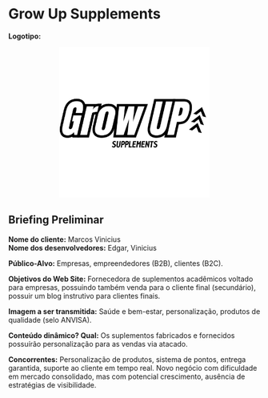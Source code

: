 # Grow Up Supplements

**Logotipo:**
<div align="center">
    <img src="logo.png" width="300" alt="logo grow up">
</div>

## Briefing Preliminar
**Nome do cliente:** Marcos Vinicius<br>
**Nome dos desenvolvedores:** Edgar, Vinicius

**Público-Alvo:** Empresas, empreendedores (B2B), clientes (B2C).

**Objetivos do Web Site:** Fornecedora de suplementos acadêmicos voltado para empresas, possuindo também venda para o cliente final (secundário), possuir um blog instrutivo para clientes finais.

**Imagem a ser transmitida:** Saúde e bem-estar, personalização, produtos de qualidade (selo ANVISA).

**Conteúdo dinâmico? Qual:** Os suplementos fabricados e fornecidos possuírão personalização para as vendas via atacado.

**Concorrentes:** Personalização de produtos, sistema de pontos, entrega garantida, suporte ao cliente em tempo real. Novo negócio com dificuldade em mercado consolidado, mas com potencial crescimento, ausência de estratégias de visibilidade.
